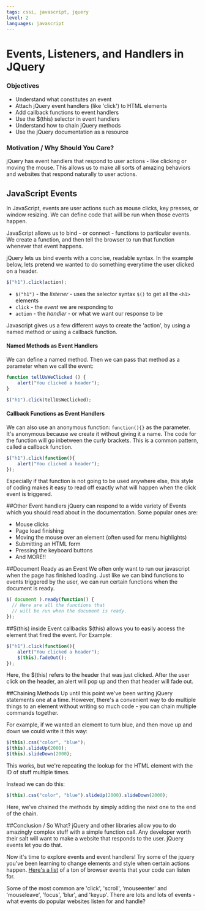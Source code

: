 ```yaml
---
tags: cssi, javascript, jquery
level: 2
languages: javascript
---
```


# Events, Listeners, and Handlers in JQuery

### Objectives
+ Understand what constitutes an event
+ Attach jQuery event handlers (like 'click') to HTML elements
+ Add callback functions to event handlers
+ Use the $(this) selector in event handlers
+ Understand how to chain jQuery methods
+ Use the jQuery documentation as a resource

### Motivation / Why Should You Care?

jQuery has event handlers that respond to user actions - like clicking or moving the mouse. This allows us to make all sorts of amazing behaviors and websites that respond naturally to user actions.


## JavaScript Events
In JavaScript, events are user actions such as mouse clicks, key presses, or window resizing. We can define code that will be run when those events happen.

JavaScript allows us to bind - or connect - functions to particular events. We create a function, and then tell the browser to run that function whenever that event happens. 

jQuery lets us bind events with a concise, readable syntax. In the example below, lets pretend we wanted to do something everytime the user clicked on a header.

```js
$("h1").click(action);
```

* `$("h1")` - the *listener* - uses the selector syntax `$()` to get all the `<h1>` elements
* `click` - the *event* we are responding to
* `action` - the *handler* - or what we want our response to be

Javascript gives us a few different ways to create the 'action', by using a named method or using a callback function.

#### Named Methods as Event Handlers

We can define a named method. Then we can pass that method as a parameter when we call the event:

```js
function tellUsWeClicked () {
    alert("You clicked a header");
}

$("h1").click(tellUsWeClicked);
```    


#### Callback Functions as Event Handlers

We can also use an anonymous function: `function(){}` as the parameter. It's anonymous because we create it without giving it a name. The code for the function will go inbetween the curly brackets. This is a common pattern, called a callback function.

```js
$("h1").click(function(){
    alert("You clicked a header");
});
```
Especially if that function is not going to be used anywhere else, this style of coding makes it easy to read off exactly what will happen when the click event is triggered.

##Other Event handlers
jQuery can respond to a wide variety of Events which you should read about in the documentation. Some popular ones are:
+ Mouse clicks
+ Page load finishing
+ Moving the mouse over an element (often used for menu highlights)
+ Submitting an HTML form
+ Pressing the keyboard buttons
+ And MORE!!

##Document Ready as an Event
We often only want to run our javascript when the page has finished loading. Just like we can bind functions to events triggered by the user, we can run certain functions when the document is ready.

```js
$( document ).ready(function() {
  // Here are all the functions that
  // will be run when the document is ready.
});
```

##$(this) inside Event callbacks
 $(this) allows you to easily access the element that fired the event.
For Example:

```js
$("h1").click(function(){
    alert("You clicked a header");
    $(this).fadeOut();
});
```

Here, the $(this) refers to the header that was just clicked.  After the user click on the header, an alert will pop up and then that header will fade out.

##Chaining Methods
Up until this point we've been writing jQuery statements one at a time. However, there's a convenient way to do multiple things to an element without writing so much code - you can chain multiple commands together.

For example, if we wanted an element to turn blue, and then move up and down we could write it this way:

```js
$(this).css("color", "blue");
$(this).slideUp(2000);
$(this).slideDown(2000);
```

This works, but we're repeating the lookup for the HTML element with the ID of stuff multiple times. 

Instead we can do this:

```js
$(this).css("color", "blue").slideUp(2000).slideDown(2000);
```

Here, we've chained the methods by simply adding the next one to the end of the chain.

##Conclusion / So What?
jQuery and other libraries allow you to do amazingly complex stuff with a simple function call. Any developer worth their salt will want to make a website that responds to the user. jQuery events let you do that.

Now it's time to explore events and event handlers! Try some of the jquery you've been learning to change elements and style when certain actions happen. [Here's a list](http://help.dottoro.com/larrqqck.php) of a ton of browser events that your code can listen for.

Some of the most common are 'click', 'scroll', 'mouseenter' and 'mouseleave', 'focus', 'blur',  and 'keyup'. There are lots and lots of events - what events do popular websites listen for and handle?
